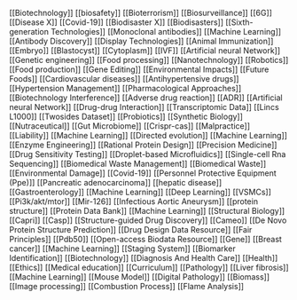 [[Biotechnology]]
[[biosafety]]
[[Bioterrorism]]
[[Biosurveillance]]
[[6G]]
[[Disease X]]
[[Covid-19]]
[[Biodisaster X]]
[[Biodisasters]]
[[Sixth-generation Technologies]]
[[Monoclonal antibodies]]
[[Machine Learning]]
[[Antibody Discovery]]
[[Display Technologies]]
[[Animal Immunization]]
[[Embryo]]
[[Blastocyst]]
[[Cytoplasm]]
[[IVF]]
[[Artificial neural Network]]
[[Genetic engineering]]
[[Food processing]]
[[Nanotechnology]]
[[Robotics]]
[[Food production]]
[[Gene Editing]]
[[Environmental Impacts]]
[[Future Foods]]
[[Cardiovascular diseases]]
[[Antihypertensive drugs]]
[[Hypertension Management]]
[[Pharmacological Approaches]]
[[Biotechnology Interference]]
[[Adverse drug reaction]]
[[ADR]]
[[Artificial neural Network]]
[[Drug-drug Interaction]]
[[Transcriptomic Data]]
[[Lincs L1000]]
[[Twosides Dataset]]
[[Probiotics]]
[[Synthetic Biology]]
[[Nutraceutical]]
[[Gut Microbiome]]
[[Crispr-cas]]
[[Malpractice]]
[[Liability]]
[[Machine Learning]]
[[Directed evolution]]
[[Machine Learning]]
[[Enzyme Engineering]]
[[Rational Protein Design]]
[[Precision Medicine]]
[[Drug Sensitivity Testing]]
[[Droplet-based Microfluidics]]
[[Single-cell Rna Sequencing]]
[[Biomedical Waste Management]]
[[Biomedical Waste]]
[[Environmental Damage]]
[[Covid-19]]
[[Personnel Protective Equipment (Ppe)]]
[[Pancreatic adenocarcinoma]]
[[hepatic disease]]
[[Gastroenterology]]
[[Machine Learning]]
[[Deep Learning]]
[[VSMCs]]
[[Pi3k/akt/mtor]]
[[Mir-126]]
[[Infectious Aortic Aneurysm]]
[[protein structure]]
[[Protein Data Bank]]
[[Machine Learning]]
[[Structural Biology]]
[[Capri]]
[[Casp]]
[[Structure-guided Drug Discovery]]
[[Cameo]]
[[De Novo Protein Structure Prediction]]
[[Drug Design Data Resource]]
[[Fair Principles]]
[[Pdb50]]
[[Open-access Biodata Resource]]
[[Gene]]
[[Breast cancer]]
[[Machine Learning]]
[[Staging System]]
[[Biomarker Identification]]
[[Biotechnology]]
[[Diagnosis And Health Care]]
[[Health]]
[[Ethics]]
[[Medical education]]
[[Curriculum]]
[[Pathology]]
[[Liver fibrosis]]
[[Machine Learning]]
[[Mouse Model]]
[[Digital Pathology]]
[[Biomass]]
[[Image processing]]
[[Combustion Process]]
[[Flame Analysis]]
